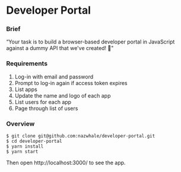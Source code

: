 # Developer Portal

### Brief

“Your task is to build a browser-based developer portal in JavaScript against a dummy API that we've created! 🎉"

### Requirements

1. Log-in with email and password
2. Prompt to log-in again if access token expires
3. List apps
4. Update the name and logo of each app
5. List users for each app
6. Page through list of users

### Overview

```
$ git clone git@github.com:nazwhale/developer-portal.git
$ cd developer-portal
$ yarn install
$ yarn start
```

Then open http://localhost:3000/ to see the app.

